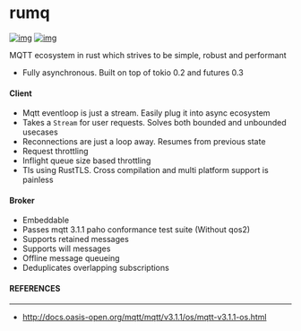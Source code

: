 # rumq 
[![img](https://github.com/tekjar/rumq/workflows/CI/badge.svg)](https://github.com/tekjar/rumq/actions)
[![img](https://img.shields.io/discord/633193308033646605?style=flat)](https://discord.gg/mpkSqDg)

MQTT ecosystem in rust which strives to be simple, robust and performant

* Fully asynchronous. Built on top of tokio 0.2 and futures 0.3

#### Client
* Mqtt eventloop is just a stream. Easily plug it into async ecosystem
* Takes a `Stream` for user requests. Solves both bounded and unbounded
  usecases
* Reconnections are just a loop away. Resumes from previous state
* Request throttling
* Inflight queue size based throttling
* Tls using RustTLS. Cross compilation and multi platform support is painless

#### Broker
* Embeddable
* Passes mqtt 3.1.1 paho conformance test suite (Without qos2)
* Supports retained messages
* Supports will messages
* Offline message queueing
* Deduplicates overlapping subscriptions



#### REFERENCES
----------------
* http://docs.oasis-open.org/mqtt/mqtt/v3.1.1/os/mqtt-v3.1.1-os.html
